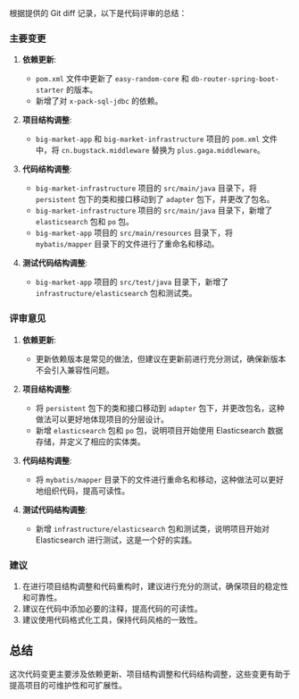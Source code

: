 根据提供的 Git diff 记录，以下是代码评审的总结：

### 主要变更

1. **依赖更新**:
   - `pom.xml` 文件中更新了 `easy-random-core` 和 `db-router-spring-boot-starter` 的版本。
   - 新增了对 `x-pack-sql-jdbc` 的依赖。

2. **项目结构调整**:
   - `big-market-app` 和 `big-market-infrastructure` 项目的 `pom.xml` 文件中，将 `cn.bugstack.middleware` 替换为 `plus.gaga.middleware`。

3. **代码结构调整**:
   - `big-market-infrastructure` 项目的 `src/main/java` 目录下，将 `persistent` 包下的类和接口移动到了 `adapter` 包下，并更改了包名。
   - `big-market-infrastructure` 项目的 `src/main/java` 目录下，新增了 `elasticsearch` 包和 `po` 包。
   - `big-market-app` 项目的 `src/main/resources` 目录下，将 `mybatis/mapper` 目录下的文件进行了重命名和移动。

4. **测试代码结构调整**:
   - `big-market-app` 项目的 `src/test/java` 目录下，新增了 `infrastructure/elasticsearch` 包和测试类。

### 评审意见

1. **依赖更新**:
   - 更新依赖版本是常见的做法，但建议在更新前进行充分测试，确保新版本不会引入兼容性问题。

2. **项目结构调整**:
   - 将 `persistent` 包下的类和接口移动到 `adapter` 包下，并更改包名，这种做法可以更好地体现项目的分层设计。
   - 新增 `elasticsearch` 包和 `po` 包，说明项目开始使用 Elasticsearch 数据存储，并定义了相应的实体类。

3. **代码结构调整**:
   - 将 `mybatis/mapper` 目录下的文件进行重命名和移动，这种做法可以更好地组织代码，提高可读性。

4. **测试代码结构调整**:
   - 新增 `infrastructure/elasticsearch` 包和测试类，说明项目开始对 Elasticsearch 进行测试，这是一个好的实践。

### 建议

1. 在进行项目结构调整和代码重构时，建议进行充分的测试，确保项目的稳定性和可靠性。
2. 建议在代码中添加必要的注释，提高代码的可读性。
3. 建议使用代码格式化工具，保持代码风格的一致性。

## 总结

这次代码变更主要涉及依赖更新、项目结构调整和代码结构调整，这些变更有助于提高项目的可维护性和可扩展性。